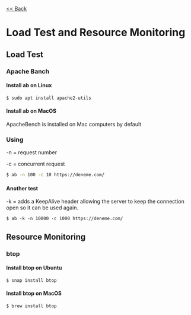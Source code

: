 [<< Back](README.md)

# Load Test and Resource Monitoring



## Load Test

### Apache Banch

#### Install ab on Linux
```
$ sudo apt install apache2-utils
```
#### Install ab on MacOS
ApacheBench is installed on Mac computers by default
### Using
-n = request number

-c = concurrent request
```bash
$ ab -n 100 -c 10 https://deneme.com/
```

#### Another test 
-k = adds a KeepAlive header allowing the server to keep the connection open so it can be used again.
```
$ ab -k -n 10000 -c 1000 https://deneme.com/
```

## Resource Monitoring

### btop

#### Install btop on Ubuntu
```
$ snap install btop
```
#### Install btop on MacOS
```
$ brew install btop
```

